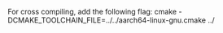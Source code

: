For cross compiling, add the following flag:
cmake -DCMAKE_TOOLCHAIN_FILE=../../aarch64-linux-gnu.cmake ../
